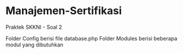 # Manajemen-Sertifikasi
Praktek SKKNI - Soal 2

Folder Config berisi file database.php
Folder Modules berisi beberapa modul yang dibutuhkan
